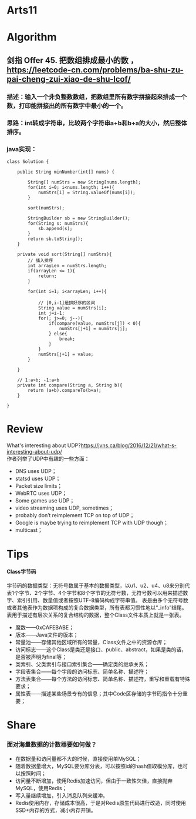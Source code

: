 Arts11
===

# Algorithm
## 剑指 Offer 45. 把数组排成最小的数 ，<https://leetcode-cn.com/problems/ba-shu-zu-pai-cheng-zui-xiao-de-shu-lcof/>
### 描述：输入一个非负整数数组，把数组里所有数字拼接起来排成一个数，打印能拼接出的所有数字中最小的一个。
### 思路：int转成字符串，比较两个字符串a+b和b+a的大小，然后整体排序。
### java实现：
	class Solution {

	    public String minNumber(int[] nums) {

	    	String[] numStrs = new String[nums.length];
	    	for(int i=0; i<nums.length; i++){
	    		numStrs[i] = String.valueOf(nums[i]);
	    	}
	    	
	    	sort(numStrs);
	    	
	    	StringBuilder sb = new StringBuilder(); 
	    	for(String s: numStrs){
	    		sb.append(s);
	    	}
	    	return sb.toString();
	    }
	    
	    private void sort(String[] numStrs){
	    	// 插入排序 
	    	int arrayLen = numStrs.length;
	    	if(arrayLen <= 1){
	    		return;
	    	}
	    	
	    	for(int i=1; i<arrayLen; i++){
	    		
	    		// [0,i-1]是排好序的区间
	    		String value = numStrs[i];
	    		int j=i-1;
	    		for(; j>=0; j--){
	    			if(compare(value, numStrs[j]) < 0){
	    				numStrs[j+1] = numStrs[j];
	    			} else{
	    				break;
	    			}
	    		}
	    		numStrs[j+1] = value;
	    	}
	    	
	    }
	    
	    // 1:a>b; -1:a<b
	    private int compare(String a, String b){
            return (a+b).compareTo(b+a);
	    }
	
	}

# Review
What's interesting about UDP?<https://jvns.ca/blog/2016/12/21/what-s-interesting-about-udp/>  
作者列举了UDP中有趣的一些方面：
 - DNS uses UDP；
 - statsd uses UDP；
 - Packet size limits；
 - WebRTC uses UDP；
 - Some games use UDP；
 - video streaming uses UDP, sometimes；
 - probably don’t reimplement TCP on top of UDP；
 - Google is maybe trying to reimplement TCP with UDP though；
 - multicast；


# Tips
#### Class字节码
字节码的数据类型：无符号数属于基本的数据类型，以u1、u2、u4、u8来分别代表1个字节、2个字节、4个字节和8个字节的无符号数，无符号数可以用来描述数字、索引引用、数量值或者按照UTF-8编码构成字符串值。
表是由多个无符号数或者其他表作为数据项构成的复合数据类型，所有表都习惯性地以“_info”结尾。表用于描述有层次关系的复合结构的数据，整个Class文件本质上就是一张表。

 - 魔数——0xCAFEBABE；
 - 版本——Java文件的版本；
 - 常量池——存储其他区域所有的常量，Class文件之中的资源仓库；
 - 访问标志——这个Class是类还是接口、public、abstract，如果是类的话，是否被声明为final等；
 - 类索引、父类索引与接口索引集合——确定类的继承关系；
 - 字段表集合——每个字段的访问标志、简单名称、描述符；
 - 方法表集合——每个方法的访问标志、简单名称、描述符，重写和重载有特殊要求；
 - 属性表——描述某些场景专有的信息；其中Code区存储的字节码指令十分重要；


# Share
### 面对海量数据的计数器要如何做？
 - 在数据量和访问量都不大的时候，直接使用单MySQL；
 - 随着数据量增大，MySQL要分库分表，可以按照id的hash值取模分库，也可以按照时间；
 - 访问量不断增加，使用Redis加速访问，但由于一致性欠佳，直接抛弃MySQL，使用Redis；
 - 写入量继续增加，引入消息队列来缓冲。
 - Redis使用内存，存储成本很高，于是对Redis原生代码进行改造，同时使用SSD+内存的方式，减小内存开销。

